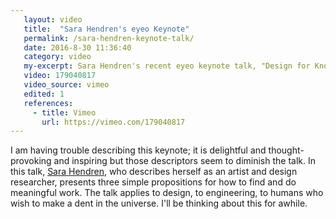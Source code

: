 ```yaml
---
   layout: video
   title:  "Sara Hendren's eyeo Keynote"
   permalink: /sara-hendren-keynote-talk/
   date: 2016-8-30 11:36:40
   category: video
   my-excerpt: Sara Hendren's recent eyeo keynote talk, "Design for Know-Nothings, Dilettantes, and Melancholy Interlopers" is well worth watching and considering.
   video: 179040817
   video_source: vimeo
   edited: 1
   references:
     - title: Vimeo
       url: https://vimeo.com/179040817
---
```


I am having trouble describing this keynote; it is delightful and thought-provoking and inspiring but those descriptors seem to diminish the talk. In this talk, [Sara Hendren](https://ablersite.org/about/), who describes herself as an artist and design researcher, presents three simple propositions for how to find and do meaningful work. The talk applies to design, to engineering, to humans who wish to make a dent in the universe. I'll be thinking about this for awhile.


